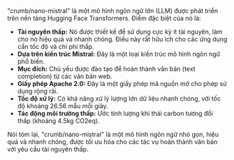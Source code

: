 "crumb/nano-mistral" là một mô hình ngôn ngữ lớn (LLM) được phát triển trên nền tảng Hugging Face Transformers. Điểm đặc biệt của nó là:

* **Tài nguyên thấp:** Nó được thiết kế để sử dụng cực kỳ ít tài nguyên, làm cho nó hiệu quả và nhanh chóng. Điều này rất hữu ích cho các ứng dụng cần tốc độ và chi phí thấp.
* **Dựa trên kiến trúc Mistral:** Đây là một loại kiến trúc mô hình ngôn ngữ phổ biến.
* **Mục đích:** Chủ yếu được đào tạo để hoàn thành văn bản (text completion) từ các văn bản web.
* **Giấy phép Apache 2.0:** Đây là một giấy phép mã nguồn mở cho phép sử dụng rộng rãi.
* **Tốc độ xử lý:** Có khả năng xử lý lượng lớn dữ liệu nhanh chóng, với tốc độ khoảng 26.56 mẫu mỗi giây.
* **Tác động môi trường thấp:** Ước tính lượng khí thải carbon tương đối thấp (khoảng 4.5kg CO2eq).

Nói tóm lại, "crumb/nano-mistral" là một mô hình ngôn ngữ nhỏ gọn, hiệu quả và nhanh chóng, được tối ưu hóa cho các tác vụ hoàn thành văn bản với yêu cầu tài nguyên thấp.